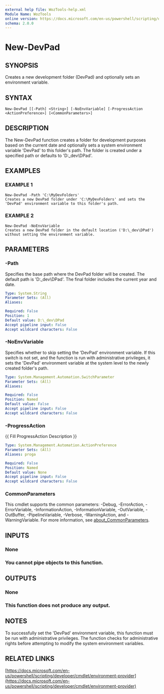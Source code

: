 ```yaml
---
external help file: WozTools-help.xml
Module Name: WozTools
online version: https://docs.microsoft.com/en-us/powershell/scripting/developer/cmdlet/environment-provider
schema: 2.0.0
---
```


# New-DevPad

## SYNOPSIS
Creates a new development folder (DevPad) and optionally sets an environment variable.

## SYNTAX

```
New-DevPad [[-Path] <String>] [-NoEnvVariable] [-ProgressAction <ActionPreference>] [<CommonParameters>]
```

## DESCRIPTION
The New-DevPad function creates a folder for development purposes based on the current date and optionally sets a system environment variable 'DevPad' to this folder's path.
The folder is created under a specified path or defaults to 'D:\_dev\DPad'.

## EXAMPLES

### EXAMPLE 1
```
New-DevPad -Path 'C:\MyDevFolders'
Creates a new DevPad folder under 'C:\MyDevFolders' and sets the 'DevPad' environment variable to this folder's path.
```

### EXAMPLE 2
```
New-DevPad -NoEnvVariable
Creates a new DevPad folder in the default location ('D:\_dev\DPad') without setting the environment variable.
```

## PARAMETERS

### -Path
Specifies the base path where the DevPad folder will be created.
The default path is 'D:\_dev\DPad'.
The final folder includes the current year and date.

```yaml
Type: System.String
Parameter Sets: (All)
Aliases:

Required: False
Position: 1
Default value: D:\_dev\DPad
Accept pipeline input: False
Accept wildcard characters: False
```

### -NoEnvVariable
Specifies whether to skip setting the 'DevPad' environment variable.
If this switch is not set, and the function is run with administrative privileges, it sets the 'DevPad' environment variable at the system level to the newly created folder's path.

```yaml
Type: System.Management.Automation.SwitchParameter
Parameter Sets: (All)
Aliases:

Required: False
Position: Named
Default value: False
Accept pipeline input: False
Accept wildcard characters: False
```

### -ProgressAction
{{ Fill ProgressAction Description }}

```yaml
Type: System.Management.Automation.ActionPreference
Parameter Sets: (All)
Aliases: proga

Required: False
Position: Named
Default value: None
Accept pipeline input: False
Accept wildcard characters: False
```

### CommonParameters
This cmdlet supports the common parameters: -Debug, -ErrorAction, -ErrorVariable, -InformationAction, -InformationVariable, -OutVariable, -OutBuffer, -PipelineVariable, -Verbose, -WarningAction, and -WarningVariable. For more information, see [about_CommonParameters](http://go.microsoft.com/fwlink/?LinkID=113216).

## INPUTS

### None
### You cannot pipe objects to this function.
## OUTPUTS

### None
### This function does not produce any output.
## NOTES
To successfully set the 'DevPad' environment variable, this function must be run with administrative privileges.
The function checks for administrative rights before attempting to modify the system environment variables.

## RELATED LINKS

[https://docs.microsoft.com/en-us/powershell/scripting/developer/cmdlet/environment-provider](https://docs.microsoft.com/en-us/powershell/scripting/developer/cmdlet/environment-provider)

